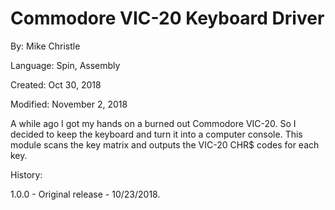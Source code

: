 # Commodore VIC-20 Keyboard Driver

By: Mike Christle

Language: Spin, Assembly

Created: Oct 30, 2018

Modified: November 2, 2018

A while ago I got my hands on a burned out Commodore VIC-20. So I decided to keep the keyboard and turn it into a computer console. This module scans the key matrix and outputs the VIC-20 CHR$ codes for each key.

History:

 1.0.0 - Original release - 10/23/2018.
